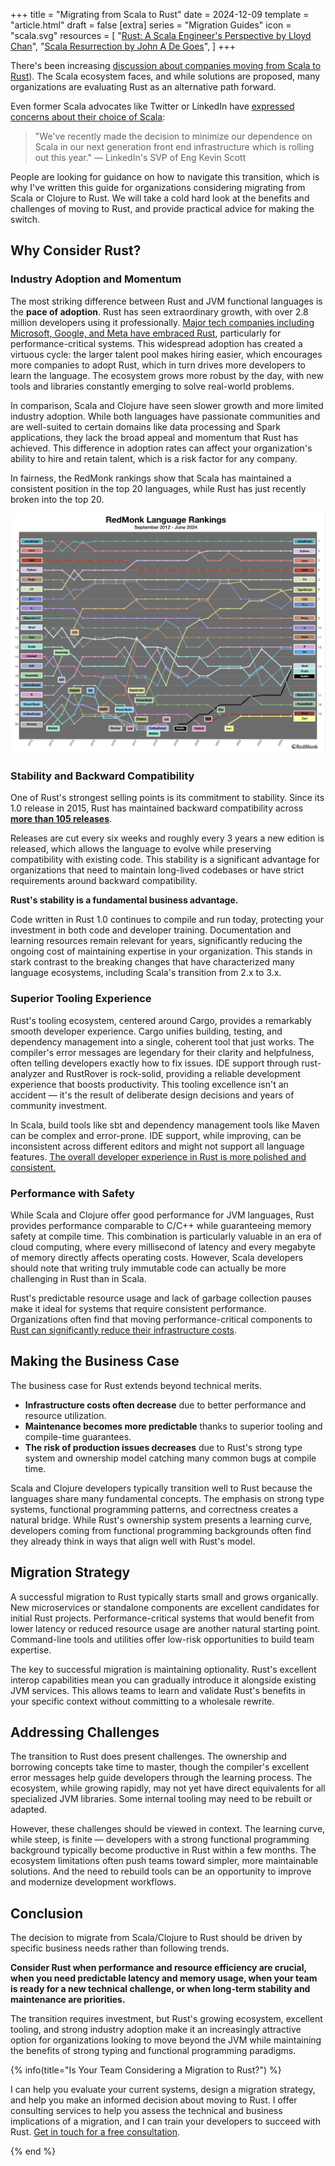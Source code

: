 +++
title = "Migrating from Scala to Rust"
date = 2024-12-09
template = "article.html"
draft = false
[extra]
series = "Migration Guides"
icon = "scala.svg"
resources = [
    "[Rust: A Scala Engineer's Perspective by Lloyd Chan](https://beachape.com/blog/2017/05/24/rust-from-scala/)",
    "[Scala Resurrection by John A De Goes](https://degoes.net/articles/scala-resurrection)",
]
+++

There's been increasing [discussion about companies moving from Scala to Rust](https://degoes.net/articles/scala-resurrection)). The Scala ecosystem faces, and while solutions are proposed, many organizations are evaluating Rust as an alternative path forward.

Even former Scala advocates like Twitter or LinkedIn have [expressed concerns about their choice of Scala](https://news.ycombinator.com/item?id=13478361): 

> "We've recently made the decision to minimize our dependence on Scala in our next generation front end infrastructure which is rolling out this year." — LinkedIn's SVP of Eng Kevin Scott

People are looking for guidance on how to navigate this transition, which is why I've written this guide for organizations considering migrating from Scala or Clojure to Rust. We will take a cold hard look at the benefits and challenges of moving to Rust, and provide practical advice for making the switch.

## Why Consider Rust?

### Industry Adoption and Momentum

The most striking difference between Rust and JVM functional languages is the **pace of adoption**. Rust has seen extraordinary growth, with over 2.8 million developers using it professionally. [Major tech companies including Microsoft, Google, and Meta have embraced Rust](/blog/why-rust), particularly for performance-critical systems. This widespread adoption has created a virtuous cycle: the larger talent pool makes hiring easier, which encourages more companies to adopt Rust, which in turn drives more developers to learn the language. The ecosystem grows more robust by the day, with new tools and libraries constantly emerging to solve real-world problems.

In comparison, Scala and Clojure have seen slower growth and more limited industry adoption. While both languages have passionate communities and are well-suited to certain domains like data processing and Spark applications, they lack the broad appeal and momentum that Rust has achieved. This difference in adoption rates can affect your organization's ability to hire and retain talent, which is a risk factor for any company.

In fairness, the RedMonk rankings show that Scala has maintained a consistent position in the top 20 languages, while Rust has just recently broken into the top 20.

<a href="https://redmonk.com/rstephens/2024/09/12/top20-jun2024/">
    <img src="redmonk-jun-2024.png" alt="RedMonk Language Popularity">
</a>


### Stability and Backward Compatibility

One of Rust's strongest selling points is its commitment to stability. Since its 1.0 release in 2015, Rust has maintained backward compatibility across [**more than 105 releases**](https://releases.rs/). 

Releases are cut every six weeks and roughly every 3 years a new edition is released, which allows the language to evolve while preserving compatibility with existing code. This stability is a significant advantage for organizations that need to maintain long-lived codebases or have strict requirements around backward compatibility.

**Rust's stability is a fundamental business advantage.**

Code written in Rust 1.0 continues to compile and run today, protecting your investment in both code and developer training. Documentation and learning resources remain relevant for years, significantly reducing the ongoing cost of maintaining expertise in your organization. This stands in stark contrast to the breaking changes that have characterized many language ecosystems, including Scala's transition from 2.x to 3.x.

### Superior Tooling Experience

Rust's tooling ecosystem, centered around Cargo, provides a remarkably smooth developer experience. Cargo unifies building, testing, and dependency management into a single, coherent tool that just works. The compiler's error messages are legendary for their clarity and helpfulness, often telling developers exactly how to fix issues. IDE support through rust-analyzer and RustRover is rock-solid, providing a reliable development experience that boosts productivity. This tooling excellence isn't an accident — it's the result of deliberate design decisions and years of community investment.

In Scala, build tools like sbt and dependency management tools like Maven can be complex and error-prone. IDE support, while improving, can be inconsistent across different editors and might not support all language features. [The overall developer experience in Rust is more polished and consistent.](https://users.scala-lang.org/t/what-are-some-of-the-advantages-of-using-scala-over-rust-c-and-other-native-languages/2556/10)

### Performance with Safety

While Scala and Clojure offer good performance for JVM languages, Rust provides performance comparable to C/C++ while guaranteeing memory safety at compile time. This combination is particularly valuable in an era of cloud computing, where every millisecond of latency and every megabyte of memory directly affects operating costs. However, Scala developers should note that writing truly immutable code can actually be more challenging in Rust than in Scala.

Rust's predictable resource usage and lack of garbage collection pauses make it ideal for systems that require consistent performance. Organizations often find that moving performance-critical components to [Rust can significantly reduce their infrastructure costs](https://corrode.dev/blog/why-rust/#cost-savings).

## Making the Business Case

The business case for Rust extends beyond technical merits.

- **Infrastructure costs often decrease** due to better performance and resource utilization.
- **Maintenance becomes more predictable** thanks to superior tooling and compile-time guarantees.
- **The risk of production issues decreases** due to Rust's strong type system and ownership model catching many common bugs at compile time.

Scala and Clojure developers typically transition well to Rust because the languages share many fundamental concepts. The emphasis on strong type systems, functional programming patterns, and correctness creates a natural bridge. While Rust's ownership system presents a learning curve, developers coming from functional programming backgrounds often find they already think in ways that align well with Rust's model.

## Migration Strategy

A successful migration to Rust typically starts small and grows organically. New microservices or standalone components are excellent candidates for initial Rust projects. Performance-critical systems that would benefit from lower latency or reduced resource usage are another natural starting point. Command-line tools and utilities offer low-risk opportunities to build team expertise.

The key to successful migration is maintaining optionality. Rust's excellent interop capabilities mean you can gradually introduce it alongside existing JVM services. This allows teams to learn and validate Rust's benefits in your specific context without committing to a wholesale rewrite.

## Addressing Challenges

The transition to Rust does present challenges. The ownership and borrowing concepts take time to master, though the compiler's excellent error messages help guide developers through the learning process. The ecosystem, while growing rapidly, may not yet have direct equivalents for all specialized JVM libraries. Some internal tooling may need to be rebuilt or adapted.

However, these challenges should be viewed in context. The learning curve, while steep, is finite — developers
with a strong functional programming background typically become productive in Rust within a few months. The ecosystem limitations often push teams toward simpler, more maintainable solutions. And the need to rebuild tools can be an opportunity to improve and modernize development workflows.

## Conclusion

The decision to migrate from Scala/Clojure to Rust should be driven by specific business needs rather than following trends. 

**Consider Rust when performance and resource efficiency are crucial, when you need predictable latency and memory usage, when your team is ready for a new technical challenge, or when long-term stability and maintenance are priorities.**

The transition requires investment, but Rust's growing ecosystem, excellent tooling, and strong industry adoption make it an increasingly attractive option for organizations looking to move beyond the JVM while maintaining the benefits of strong typing and functional programming paradigms.

{% info(title="Is Your Team Considering a Migration to Rust?") %}

I can help you evaluate your current systems, design a migration strategy, and
help you make an informed decision about moving to Rust. I offer consulting
services to help you assess the technical and business implications of a
migration, and I can train your developers to succeed with Rust.
[Get in touch for a free consultation](/about).

{% end %}